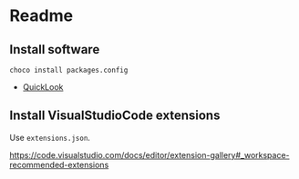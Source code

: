 # Readme

## Install software

```
choco install packages.config
```

* [QuickLook](https://www.microsoft.com/de-de/p/quicklook/9nv4bs3l1h4s?activetab=pivot:overviewtab)


## Install VisualStudioCode extensions

Use ```extensions.json```.

https://code.visualstudio.com/docs/editor/extension-gallery#_workspace-recommended-extensions
